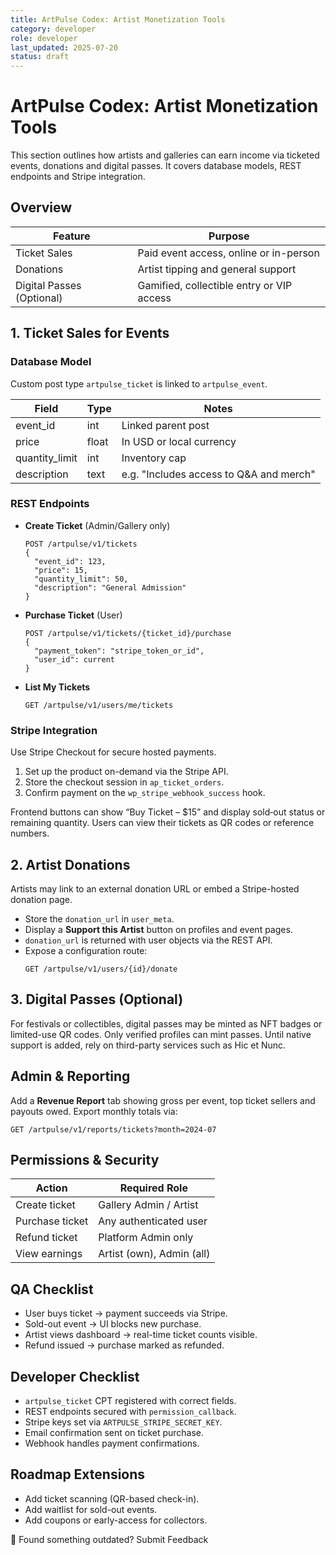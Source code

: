 ```yaml
---
title: ArtPulse Codex: Artist Monetization Tools
category: developer
role: developer
last_updated: 2025-07-20
status: draft
---
```

# ArtPulse Codex: Artist Monetization Tools

This section outlines how artists and galleries can earn income via ticketed events, donations and digital passes. It covers database models, REST endpoints and Stripe integration.

## Overview

| Feature | Purpose |
|---------|---------|
| Ticket Sales | Paid event access, online or in-person |
| Donations | Artist tipping and general support |
| Digital Passes (Optional) | Gamified, collectible entry or VIP access |

## 1. Ticket Sales for Events

### Database Model

Custom post type `artpulse_ticket` is linked to `artpulse_event`.

| Field | Type | Notes |
|-------|------|-------|
| event_id | int | Linked parent post |
| price | float | In USD or local currency |
| quantity_limit | int | Inventory cap |
| description | text | e.g. "Includes access to Q&A and merch" |

### REST Endpoints

* **Create Ticket** (Admin/Gallery only)
  ```http
  POST /artpulse/v1/tickets
  {
    "event_id": 123,
    "price": 15,
    "quantity_limit": 50,
    "description": "General Admission"
  }
  ```
* **Purchase Ticket** (User)
  ```http
  POST /artpulse/v1/tickets/{ticket_id}/purchase
  {
    "payment_token": "stripe_token_or_id",
    "user_id": current
  }
  ```
* **List My Tickets**
  ```http
  GET /artpulse/v1/users/me/tickets
  ```

### Stripe Integration

Use Stripe Checkout for secure hosted payments.

1. Set up the product on-demand via the Stripe API.
2. Store the checkout session in `ap_ticket_orders`.
3. Confirm payment on the `wp_stripe_webhook_success` hook.

Frontend buttons can show “Buy Ticket – $15” and display sold‑out status or remaining quantity. Users can view their tickets as QR codes or reference numbers.

## 2. Artist Donations

Artists may link to an external donation URL or embed a Stripe-hosted donation page.

* Store the `donation_url` in `user_meta`.
* Display a **Support this Artist** button on profiles and event pages.
* `donation_url` is returned with user objects via the REST API.
* Expose a configuration route:
  ```http
  GET /artpulse/v1/users/{id}/donate
  ```

## 3. Digital Passes (Optional)

For festivals or collectibles, digital passes may be minted as NFT badges or limited-use QR codes. Only verified profiles can mint passes. Until native support is added, rely on third-party services such as Hic et Nunc.

## Admin & Reporting

Add a **Revenue Report** tab showing gross per event, top ticket sellers and payouts owed. Export monthly totals via:
```http
GET /artpulse/v1/reports/tickets?month=2024-07
```

## Permissions & Security

| Action | Required Role |
|--------|---------------|
| Create ticket | Gallery Admin / Artist |
| Purchase ticket | Any authenticated user |
| Refund ticket | Platform Admin only |
| View earnings | Artist (own), Admin (all) |

## QA Checklist

- User buys ticket → payment succeeds via Stripe.
- Sold-out event → UI blocks new purchase.
- Artist views dashboard → real-time ticket counts visible.
- Refund issued → purchase marked as refunded.

## Developer Checklist

- `artpulse_ticket` CPT registered with correct fields.
- REST endpoints secured with `permission_callback`.
- Stripe keys set via `ARTPULSE_STRIPE_SECRET_KEY`.
- Email confirmation sent on ticket purchase.
- Webhook handles payment confirmations.

## Roadmap Extensions

- Add ticket scanning (QR-based check-in).
- Add waitlist for sold-out events.
- Add coupons or early-access for collectors.

💬 Found something outdated? Submit Feedback
